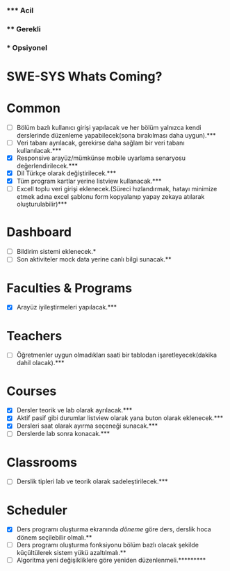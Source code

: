### *** Acil 
### **  Gerekli 
### *   Opsiyonel

# SWE-SYS Whats Coming?

# Common

- [ ]  Bölüm bazlı kullanıcı girişi yapılacak ve her bölüm yalnızca kendi derslerinde düzenleme yapabilecek(sona bırakılması daha uygun).***
- [ ]  Veri tabanı ayrılacak, gerekirse daha sağlam bir veri tabanı kullanılacak.***
- [x]  Responsive arayüz/mümkünse mobile uyarlama senaryosu değerlendirilecek.***
- [x]  Dil Türkçe olarak değiştirilecek.***
- [x]  Tüm program kartlar yerine listview kullanacak.***
- [ ]  Excell toplu veri girişi eklenecek.(Süreci hızlandırmak, hatayı minimize etmek adına excel şablonu form kopyalanıp yapay zekaya atılarak oluşturulabilir)***

# Dashboard

- [ ]  Bildirim sistemi eklenecek.*
- [ ]  Son aktiviteler mock data yerine canlı bilgi sunacak.**

# Faculties & Programs

- [x]  Arayüz iyileştirmeleri yapılacak.***

# Teachers

- [ ]  Öğretmenler uygun olmadıkları saati bir tablodan işaretleyecek(dakika dahil olacak).***

# Courses

- [x]  Dersler teorik ve lab olarak ayrılacak.***
- [x]  Aktif pasif gibi durumlar listview olarak yana buton olarak eklenecek.***
- [x]  Dersleri saat olarak ayırma seçeneği sunacak.***
- [ ]  Derslerde lab sonra konacak.***

# Classrooms

- [ ]  Derslik tipleri lab ve teorik olarak sadeleştirilecek.***

# Scheduler

- [x]  Ders programı oluşturma ekranında _döneme_ göre ders, derslik hoca dönem seçilebilir olmalı.**
- [ ]  Ders programı oluşturma fonksiyonu bölüm bazlı olacak şekilde küçültülerek sistem yükü azaltılmalı.**
- [ ]  Algoritma yeni değişikliklere göre yeniden düzenlenmeli.*********
